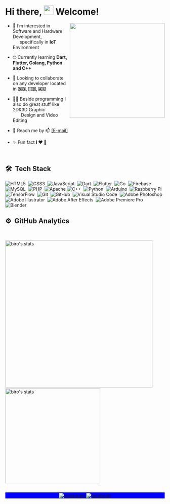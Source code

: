 <!---
robertomarkus/robertomarkus is a ✨ special ✨ repository because its `README.md` (this file) appears on your GitHub profile.
You can click the Preview link to take a look at your changes.
--->


<h1 align="left">Hi there, <img src="https://raw.githubusercontent.com/robertomarkus/robertomarkus/main/markrohi.gif" width="30px"> Welcome!</h1>
<img align="right" width="300em" height="300em" src="https://raw.githubusercontent.com/robertomarkus/robertomarkus/main/markrothink.gif?raw=true"/>

- 🧐  I’m interested in Software and Hardware Development,<br>&emsp;&nbsp;&nbsp;specifically in **IoT** Environment

- 🤓  Currently learning **Dart, Flutter, Golang, Python and C++**

- 🤝  Looking to collaborate on any developer located in **🇸🇬, 🇮🇩, 🇦🇺**

- 👨‍🎨  Beside programming I also do great stuff like 2D&3D Graphic<br>&emsp;&nbsp;&nbsp; Design and Video Editing

- 🤙  Reach me by  📫 <a href="mailto:markusrobertoo@gmail.com">[E-mail]</a>  

- ✨  Fun fact **I ❤️️ 🥑**

<br>

## 🛠 &nbsp;Tech Stack

![HTML5](https://img.shields.io/badge/html5-%23E34F26.svg?style=for-the-badge&logo=html5&logoColor=white)&nbsp;
![CSS3](https://img.shields.io/badge/css3-%231572B6.svg?style=for-the-badge&logo=css3&logoColor=white)&nbsp;
![JavaScript](https://img.shields.io/badge/JavaScript-323330?style=for-the-badge&logo=javascript&logoColor=F7DF1E)&nbsp;
![Dart](https://img.shields.io/badge/dart-%230175C2.svg?style=for-the-badge&logo=dart&logoColor=white)&nbsp;
![Flutter](https://img.shields.io/badge/Flutter-%2302569B.svg?style=for-the-badge&logo=Flutter&logoColor=white)&nbsp;
![Go](https://img.shields.io/badge/go-%2300ADD8.svg?style=for-the-badge&logo=go&logoColor=white)&nbsp;
![Firebase](https://img.shields.io/badge/firebase-%23039BE5.svg?style=for-the-badge&logo=firebase)&nbsp;
![MySQL](https://img.shields.io/badge/mysql-%2300f.svg?style=for-the-badge&logo=mysql&logoColor=white)&nbsp;
![PHP](https://img.shields.io/badge/php-%23777BB4.svg?style=for-the-badge&logo=php&logoColor=white)&nbsp;
![Apache](https://img.shields.io/badge/apache-%23D42029.svg?style=for-the-badge&logo=apache&logoColor=white)
![C++](https://img.shields.io/badge/c++-%2300599C.svg?style=for-the-badge&logo=c%2B%2B&logoColor=white)&nbsp;
![Python](https://img.shields.io/badge/python-3670A0?style=for-the-badge&logo=python&logoColor=ffffff)&nbsp;
![Arduino](https://img.shields.io/badge/-Arduino-00979D?style=for-the-badge&logo=Arduino&logoColor=white)&nbsp;
![Raspberry Pi](https://img.shields.io/badge/-RaspberryPi-C51A4A?style=for-the-badge&logo=Raspberry-Pi)&nbsp;
![TensorFlow](https://img.shields.io/badge/TensorFlow-%23FF6F00.svg?style=for-the-badge&logo=TensorFlow&logoColor=white)&nbsp;
![Git](https://img.shields.io/badge/Git-F05032?style=for-the-badge&logo=git&logoColor=white)&nbsp;
![GitHub](https://img.shields.io/badge/github-%23121011.svg?style=for-the-badge&logo=github&logoColor=white)&nbsp;
![Visual Studio Code](	https://img.shields.io/badge/Visual_Studio_Code-0078D4?style=for-the-badge&logo=visual%20studio%20code&logoColor=white)&nbsp;
![Adobe Photoshop](https://img.shields.io/badge/adobephotoshop-%2331A8FF.svg?style=for-the-badge&logo=adobephotoshop&logoColor=white)&nbsp;
![Adobe Illustrator](https://img.shields.io/badge/adobeillustrator-%23FF9A00.svg?style=for-the-badge&logo=adobeillustrator&logoColor=white)&nbsp;
![Adobe After Effects](https://img.shields.io/badge/Adobe%20After%20Effects-9999FF.svg?style=for-the-badge&logo=Adobe%20After%20Effects&logoColor=white)&nbsp;
![Adobe Premiere Pro](https://img.shields.io/badge/Adobe%20Premiere%20Pro-9999FF.svg?style=for-the-badge&logo=Adobe%20Premiere%20Pro&logoColor=white)&nbsp;
![Blender](https://img.shields.io/badge/blender-%23F5792A.svg?style=for-the-badge&logo=blender&logoColor=white)&nbsp;

## ⚙️ &nbsp;GitHub Analytics
<br>

<p>
<img width="465em" src="https://github-readme-stats.vercel.app/api?username=robertomarkus&show_icons=true&theme=nightowl" alt="biro's stats"/>&nbsp;
<img width="300em" src="https://github-readme-stats.vercel.app/api/top-langs/?username=robertomarkus&layout=compact&theme=nightowl&hide=css,html,tsql,scss,c,less&langs_count=10" alt="biro's stats"/>
</p>

<!-- [![Top Langs]()](https://github.com/robertomarkus/github-readme-stats) -->


##

<p align="center" style="background:blue">
  <a href="https://instagram.com/markroberts.on" target="_blank">
 <img align="center" src="https://img.shields.io/badge/-Mark Robertson-05122A?style=flat&logo=instagram" alt="instagram"/>
</a>
<!-- <a href="https://linkedin.com/in/" target="_blank">
  <img align="center" src="https://img.shields.io/badge/-birobirobiro-05122A?style=flat&logo=linkedin" alt="linkedin"/>
</a> -->
<a href="https://facebook.com/markusrobertoo" target="_blank">
 <img align="center" src="https://img.shields.io/badge/-Mark Robertson-05122A?style=flat&logo=facebook" alt="facebook"/>
</a>
</p>
